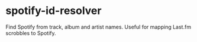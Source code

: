 # spotify-id-resolver
Find Spotify from track, album and artist names. Useful for mapping Last.fm scrobbles to Spotify.
